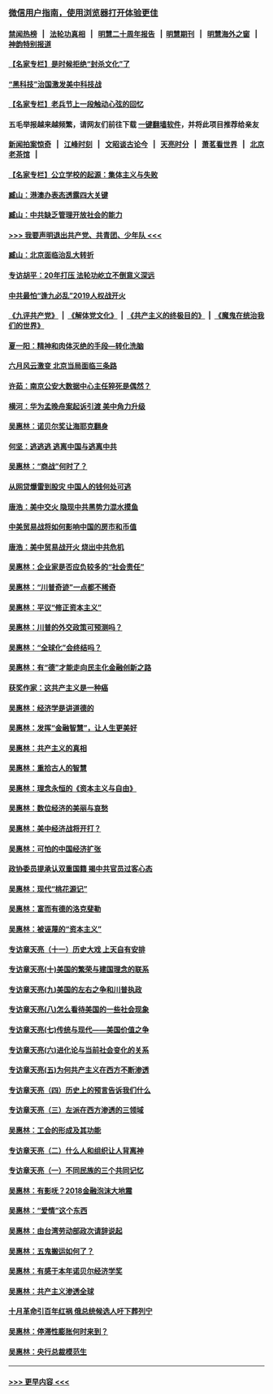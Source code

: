 ### [微信用户指南，使用浏览器打开体验更佳](https://github.com/gfw-breaker/banned-news1/blob/master/indexes/wechat-guide.md?t=0)
#### [禁闻热榜](热点新闻.md?t=0)  &nbsp;&nbsp;|&nbsp;&nbsp; [法轮功真相](https://github.com/gfw-breaker/truth/blob/master/README.md?t=0) &nbsp;&nbsp;|&nbsp;&nbsp; [明慧二十周年报告](https://github.com/gfw-breaker/mh-reports/blob/master/README.md?t=0) &nbsp;&nbsp;|&nbsp;&nbsp;[明慧期刊](https://github.com/gfw-breaker/mh-qikan) &nbsp;&nbsp;|&nbsp;&nbsp; [明慧海外之窗](https://github.com/gfw-breaker/mh-news/blob/master/README.md?t=0) &nbsp;&nbsp;|&nbsp;&nbsp; [神韵特别报道](https://github.com/gfw-breaker/mh-news/blob/master/shenyun.md?t=0)
#### [【名家专栏】是时候拒绝“封杀文化”了](../pages/nsc423/n11814093.md?t=02150711) 
#### [“黑科技”治国激发美中科技战](../pages/nsc423/n11638056.md?t=02150711) 
#### [【名家专栏】老兵节上一段触动心弦的回忆](../pages/nsc423/n11646016.md?t=02150711) 
#### 五毛举报越来越频繁，请网友们前往下载 [一键翻墙软件](https://github.com/gfw-breaker/ssr-accounts)，并将此项目推荐给亲友
#### [新闻拍案惊奇](https://github.com/gfw-breaker/banned-news1/blob/master/pages/link4.md) &nbsp;&nbsp;|&nbsp;&nbsp; [江峰时刻](https://github.com/gfw-breaker/banned-news1/blob/master/pages/link4.md) &nbsp;&nbsp;|&nbsp;&nbsp; [文昭谈古论今](https://github.com/gfw-breaker/banned-news1/blob/master/pages/link4.md) &nbsp;&nbsp;|&nbsp;&nbsp; [天亮时分](https://github.com/gfw-breaker/banned-news1/blob/master/pages/link4.md) &nbsp;&nbsp;|&nbsp;&nbsp; [萧茗看世界](https://github.com/gfw-breaker/banned-news1/blob/master/pages/link4.md) &nbsp;&nbsp;|&nbsp;&nbsp; [北京老茶馆](https://github.com/gfw-breaker/banned-news1/blob/master/pages/link4.md) &nbsp;&nbsp;|&nbsp;&nbsp; 
#### [【名家专栏】公立学校的起源：集体主义与失败](../pages/nsc423/n11601833.md?t=02150711) 
#### [臧山：港澳办表态透露四大关键](../pages/nsc423/n11421628.md?t=02150711) 
#### [臧山：中共缺乏管理开放社会的能力](../pages/nsc423/n11407457.md?t=02150711) 
#### [>>> 我要声明退出共产党、共青团、少年队 <<<](https://github.com/begood0513/goodnews/blob/master/quit/letter.md) 
#### [臧山：北京面临治乱大转折](../pages/nsc423/n11406895.md?t=02150711) 
#### [专访胡平：20年打压 法轮功屹立不倒意义深远](../pages/nsc423/n11398800.md?t=02150711) 
#### [中共最怕“逢九必乱”2019人权战开火](../pages/nsc423/n11385248.md?t=02150711) 
#### [《九评共产党》](https://github.com/begood0513/9ping.md/blob/master/README.md) &nbsp;|&nbsp; [《解体党文化》](../../../../jtdwh.md/blob/master/README.md)  &nbsp;|&nbsp; [《共产主义的终极目的》](../../../../gczydzjmd.md/blob/master/README.md) &nbsp;|&nbsp; [《魔鬼在统治我们的世界》](../../../../mgztzwmdsj.md/blob/master/README.md) 
#### [夏一阳：精神和肉体灭绝的手段—转化洗脑](../pages/nsc423/n11368250.md?t=02150711) 
#### [六月风云激变 北京当局面临三条路](../pages/nsc423/n11313668.md?t=02150711) 
#### [许茹：南京公安大数据中心主任猝死是偶然？](../pages/nsc423/n11064744.md?t=02150711) 
#### [横河：华为孟晚舟案起诉引渡 美中角力升级](../pages/nsc423/n11027230.md?t=02150711) 
#### [吴惠林：诺贝尔奖让海耶克翻身](../pages/nsc423/n10890049.md?t=02150711) 
#### [何坚：逃逃逃 逃离中国与逃离中共](../pages/nsc423/n10592891.md?t=02150711) 
#### [吴惠林：“商战”何时了？](../pages/nsc423/n10573558.md?t=02150711) 
#### [从网贷爆雷到股灾 中国人的钱何处可逃](../pages/nsc423/n10572800.md?t=02150711) 
#### [唐浩：美中交火 隐现中共黑势力混水摸鱼](../pages/nsc423/n10544040.md?t=02150711) 
#### [中美贸易战将如何影响中国的房市和币值](../pages/nsc423/n10543697.md?t=02150711) 
#### [唐浩：美中贸易战开火 烧出中共危机](../pages/nsc423/n10540126.md?t=02150711) 
#### [吴惠林：企业家是否应负较多的“社会责任”](../pages/nsc423/n10535022.md?t=02150711) 
#### [吴惠林：“川普奇迹”一点都不稀奇](../pages/nsc423/n10512808.md?t=02150711) 
#### [吴惠林：平议“修正资本主义”](../pages/nsc423/n10495724.md?t=02150711) 
#### [吴惠林：川普的外交政策可预测吗？](../pages/nsc423/n10462387.md?t=02150711) 
#### [吴惠林：“全球化”会终结吗？](../pages/nsc423/n10452838.md?t=02150711) 
#### [吴惠林：有“德”才能走向民主化金融创新之路](../pages/nsc423/n10432292.md?t=02150711) 
#### [获奖作家：这共产主义是一种癌](../pages/nsc423/n10431541.md?t=02150711) 
#### [吴惠林：经济学是讲道德的](../pages/nsc423/n10398014.md?t=02150711) 
#### [吴惠林：发挥“金融智慧”，让人生更美好](../pages/nsc423/n10375019.md?t=02150711) 
#### [吴惠林：共产主义的真相](../pages/nsc423/n10351394.md?t=02150711) 
#### [吴惠林：重拾古人的智慧](../pages/nsc423/n10337691.md?t=02150711) 
#### [吴惠林：理念永恒的《资本主义与自由》](../pages/nsc423/n10316274.md?t=02150711) 
#### [吴惠林：数位经济的美丽与哀愁](../pages/nsc423/n10292946.md?t=02150711) 
#### [吴惠林：美中经济战将开打？](../pages/nsc423/n10258825.md?t=02150711) 
#### [吴惠林：可怕的中国经济扩张](../pages/nsc423/n10219147.md?t=02150711) 
#### [政协委员提承认双重国籍 揭中共官员过客心态](../pages/nsc423/n10208809.md?t=02150711) 
#### [吴惠林：现代“桃花源记”](../pages/nsc423/n10185234.md?t=02150711) 
#### [吴惠林：富而有德的洛克斐勒](../pages/nsc423/n10142264.md?t=02150711) 
#### [吴惠林：被诬蔑的“资本主义”](../pages/nsc423/n10124816.md?t=02150711) 
#### [专访章天亮（十一）历史大戏 上天自有安排](../pages/nsc423/n10094905.md?t=02150711) 
#### [专访章天亮(十)美国的繁荣与建国理念的联系](../pages/nsc423/n10094899.md?t=02150711) 
#### [专访章天亮(九)美国的左右之争和川普执政](../pages/nsc423/n10094889.md?t=02150711) 
#### [专访章天亮(八)怎么看待美国的一些社会现象](../pages/nsc423/n10094857.md?t=02150711) 
#### [专访章天亮(七)传统与现代——美国价值之争](../pages/nsc423/n10093140.md?t=02150711) 
#### [专访章天亮(六)进化论与当前社会变化的关系](../pages/nsc423/n10092036.md?t=02150711) 
#### [专访章天亮(五)为何共产主义在西方不断渗透](../pages/nsc423/n10083620.md?t=02150711) 
#### [专访章天亮（四）历史上的预言告诉我们什么](../pages/nsc423/n10083606.md?t=02150711) 
#### [专访章天亮（三）左派在西方渗透的三领域](../pages/nsc423/n10081115.md?t=02150711) 
#### [吴惠林：工会的形成及其功能](../pages/nsc423/n10080633.md?t=02150711) 
#### [专访章天亮（二）什么人和组织让人背离神](../pages/nsc423/n10076637.md?t=02150711) 
#### [专访章天亮（一）不同民族的三个共同记忆](../pages/nsc423/n10074188.md?t=02150711) 
#### [吴惠林：有影呒？2018金融泡沫大地震](../pages/nsc423/n10040534.md?t=02150711) 
#### [吴惠林：“爱情”这个东西](../pages/nsc423/n10019423.md?t=02150711) 
#### [吴惠林：由台湾劳动部政次请辞说起](../pages/nsc423/n9979679.md?t=02150711) 
#### [吴惠林：五鬼搬运如何了？](../pages/nsc423/n9925338.md?t=02150711) 
#### [吴惠林：有感于本年诺贝尔经济学奖](../pages/nsc423/n9871883.md?t=02150711) 
#### [吴惠林：共产主义渗透全球](../pages/nsc423/n9812748.md?t=02150711) 
#### [十月革命引百年红祸 俄总统候选人吁下葬列宁](../pages/nsc423/n9810182.md?t=02150711) 
#### [吴惠林：停滞性膨胀何时来到？](../pages/nsc423/n9764136.md?t=02150711) 
#### [吴惠林：央行总裁模范生](../pages/nsc423/n9728134.md?t=02150711) 

----
#### [ >>> 更早内容 <<< ](../indexes/nsc423-earlier.md)
